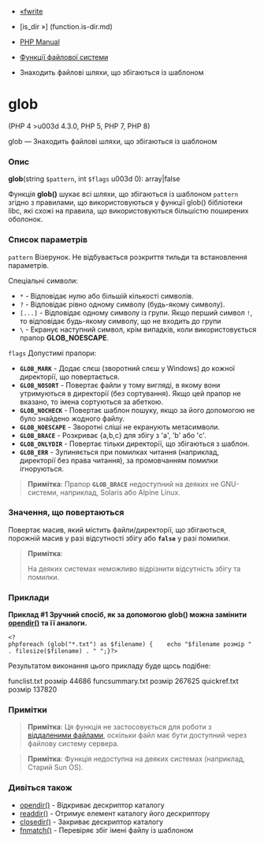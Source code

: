 - [«fwrite](function.fwrite.md)
- [is_dir »] (function.is-dir.md)

- [PHP Manual](index.md)
- [Функції файлової системи](ref.filesystem.md)
- Знаходить файлові шляхи, що збігаються із шаблоном

# glob

(PHP 4 \>u003d 4.3.0, PHP 5, PHP 7, PHP 8)

glob — Знаходить файлові шляхи, що збігаються із шаблоном

### Опис

**glob**(string `$pattern`, int `$flags` u003d 0): array\|false

Функція **glob()** шукає всі шляхи, що збігаються із шаблоном `pattern`
згідно з правилами, що використовуються у функції glob() бібліотеки libc,
які схожі на правила, що використовуються більшістю поширених
оболонок.

### Список параметрів

`pattern`
Візерунок. Не відбувається розкриття тильди та встановлення параметрів.

Спеціальні символи:

- `*` - Відповідає нулю або більшій кількості символів.
- `?` - Відповідає рівно одному символу (будь-якому символу).
- `[...]` - Відповідає одному символу із групи. Якщо перший
символ `!`, то відповідає будь-якому символу, що не входить до групи
- `\` - Екранує наступний символ, крім випадків, коли
використовується прапор **GLOB_NOESCAPE**.

`flags`
Допустимі прапори:

- **`GLOB_MARK`** - Додає слєш (зворотний слєш у Windows) до кожної
директорії, що повертається.
- **`GLOB_NOSORT`** - Повертає файли у тому вигляді, в якому вони
утримуються в директорії (без сортування). Якщо цей прапор не вказано,
то імена сортуються за абеткою.
- **`GLOB_NOCHECK`** - Повертає шаблон пошуку, якщо за його допомогою
не було знайдено жодного файлу.
- **`GLOB_NOESCAPE`** - Зворотні сліші не екранують метасимволи.
- **`GLOB_BRACE`** - Розкриває {a,b,c} для збігу з 'a', 'b' або
'c'.
- **`GLOB_ONLYDIR`** - Повертає тільки директорії, що збігаються з
шаблон.
- **`GLOB_ERR`** - Зупиняється при помилках читання (наприклад,
директорії без права читання), за промовчанням помилки ігноруються.

> **Примітка**: Прапор **`GLOB_BRACE`** недоступний на деяких не
> GNU-системи, наприклад, Solaris або Alpine Linux.

### Значення, що повертаються

Повертає масив, який містить файли/директорії, що збігаються, порожній
масив у разі відсутності збігу або **`false`** у разі помилки.

> **Примітка**:
>
> На деяких системах неможливо відрізнити відсутність збігу та
> помилки.

### Приклади

**Приклад #1 Зручний спосіб, як за допомогою **glob()** можна замінити
[opendir()](function.opendir.md) та її аналоги.**

` <?phpforeach (glob("*.txt") as $filename) {    echo "$filename розмір " . filesize($filename) . "
";}?> `

Результатом виконання цього прикладу буде щось подібне:

funclist.txt розмір 44686
funcsummary.txt розмір 267625
quickref.txt розмір 137820

### Примітки

> **Примітка**: Ця функція не застосовується для роботи з [віддаленими
> файлами](features.remote-files.md), оскільки файл має бути
> доступний через файлову систему сервера.

> **Примітка**: Функція недоступна на деяких системах (наприклад,
> Старий Sun OS).

### Дивіться також

- [opendir()](function.opendir.md) - Відкриває дескриптор каталогу
- [readdir()](function.readdir.md) - Отримує елемент каталогу
його дескриптору
- [closedir()](function.closedir.md) - Закриває дескриптор каталогу
- [fnmatch()](function.fnmatch.md) - Перевіряє збіг імені
файлу із шаблоном
